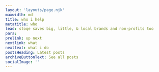 ```yaml
---
layout: 'layouts/page.njk'
maxwidth: md
title: who i help
metatitle: who
lead: stoqe saves big, little, & local brands and non-profits too
para: 
prelink: up next
nextlink: what
nexttext: what i do
postsHeading: Latest posts
archiveButtonText: See all posts
socialImage: ''
---
```

